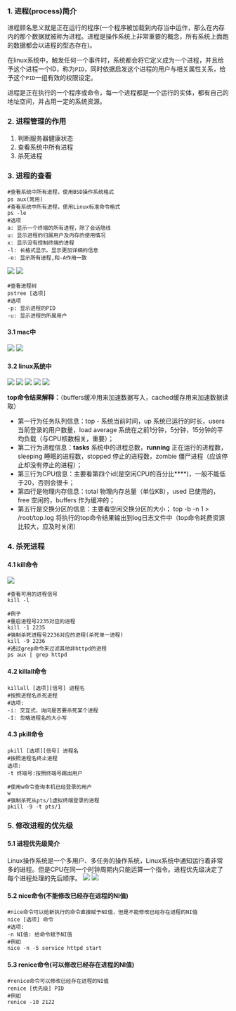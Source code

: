 ### 1. 进程(process)简介
进程顾名思义就是正在运行的程序(一个程序被加载到内存当中运作，那么在内存内的那个数据就被称为进程。进程是操作系统上非常重要的概念，所有系统上面跑的数据都会以进程的型态存在)。

在linux系统中，触发任何一个事件时，系统都会将它定义成为一个进程，并且给予这个进程一个ID，称为`PID`，同时依据启发这个进程的用户与相关属性关系，给予这个`PID`一组有效的权限设定。

进程是正在执行的一个程序或命令，每一个进程都是一个运行的实体，都有自己的地址空间，并占用一定的系统资源。
### 2. 进程管理的作用
1. 判断服务器健康状态
2. 查看系统中所有进程
3. 杀死进程

### 3. 进程的查看
```
#查看系统中所有进程，使用BSD操作系统格式
ps aux(常用)
#查看系统中所有进程，使用Linux标准命令格式
ps -le
#选项
a: 显示一个终端的所有进程，除了会话隐线
u: 显示进程的归属用户及内存的使用情况
x: 显示没有控制终端的进程
-l: 长格式显示。显示更加详细的信息
-e: 显示所有进程,和-A作用一致
```
![](../static/linux-ps.png)
![](../static/linux-ps2.png)

```
#查看进程树
pstree [选项]
#选项
-p: 显示进程的PID
-u: 显示进程的所属用户
```
#### 3.1 mac中
![](../static/linux-top.png)
![](../static/linux-top-info.png)
#### 3.2 linux系统中
![](../static/linux-top-infos.png)
![](../static/linux-top-tasks.png)
![](../static/linux-cpu.png)
![](../static/linux-mem.png)
![](../static/linux-swap.png)

**top命令结果解释：**（buffers缓冲用来加速数据写入，cached缓存用来加速数据读取）

* 第一行为任务队列信息：top - 系统当前时间，up 系统已运行的时长，users 当前登录的用户数量，load average 系统在之前1分钟，5分钟，15分钟的平均负载（与CPU核数相关，重要）；
* 第二行为进程信息：**tasks** 系统中的进程总数，**running** 正在运行的进程数，sleeping 睡眠的进程数，stopped 停止的进程数，zombie 僵尸进程（应该停止却没有停止的进程）；
* 第三行为CPU信息：主要看第四个id(是空闲CPU的百分比****)，一般不能低于20，否则会很卡；
* 第四行是物理内存信息：total 物理内存总量（单位KB），used 已使用的，free 空闲的，buffers 作为缓冲的；
* 第五行是交换分区的信息：主要看空闲交换分区的大小；
top -b -n 1 > /root/top.log 将执行的top命令结果输出到log日志文件中（top命令耗费资源比较大，应及时关闭）

### 4. 杀死进程
#### 4.1 kill命令
![](../static/linux-kill.png)

```
#查看可用的进程信号
kill -l

#例子
#重启进程号2235对应的进程
kill -1 2235
#强制杀死进程号2236对应的进程(杀死单一进程)
kill -9 2236
#通过grep命令来过滤其他非httpd的进程
ps aux | grep httpd
```
#### 4.2 killall命令
```
killall [选项][信号] 进程名
#按照进程名杀死进程
#选项:
-i: 交互式，询问是否要杀死某个进程
-I: 忽略进程名的大小写
```
#### 4.3 pkill命令
```
pkill [选项][信号] 进程名
#按照进程名终止进程
选项:
-t 终端号:按照终端号踢出用户

#使用w命令查询本机已经登录的用户
w
#强制杀死从pts/1虚拟终端登录的进程
pkill -9 -t pts/1
```
### 5. 修改进程的优先级
#### 5.1 进程优先级简介
Linux操作系统是一个多用户、多任务的操作系统，Linux系统中通知运行着非常多的进程。但是CPU在同一个时钟周期内只能运算一个指令。进程优先级决定了每个进程处理的先后顺序。
![](../static/linux-pri.png)
![](../static/linux-pri2.png)
#### 5.2 nice命令(不能修改已经存在进程的NI值)
```
#nice命令可以给新执行的命令直接赋予NI值，但是不能修改已经存在进程的NI值
nice [选项] 命令
#选项:
-n NI值: 给命令赋予NI值
#例如
nice -n -5 service httpd start
```
#### 5.3 renice命令(可以修改已经存在进程的NI值)
```
#renice命令可以修改已经存在进程的NI值
renice [优先级] PID
#例如
renice -10 2122
```